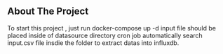 ## About The Project
To start this project , just run docker-compose up -d
input file should be placed inside of datasource directory
cron job automatically search input.csv file insdie the folder to extract datas into influxdb.


